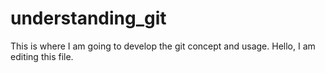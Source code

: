 # understanding_git
This is where I am going to develop the git concept and usage. 
Hello, I am editing this file.
